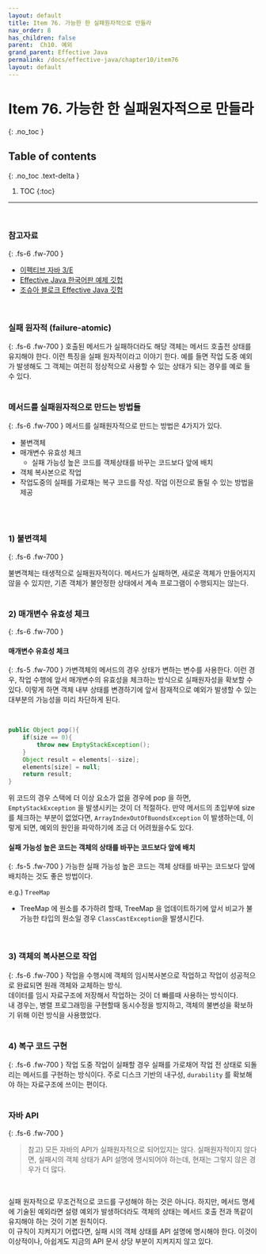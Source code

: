 ```yaml
---
layout: default
title: Item 76. 가능한 한 실패원자적으로 만들라
nav_order: 8
has_children: false
parent:  Ch10. 예외
grand_parent: Effective Java
permalink: /docs/effective-java/chapter10/item76
layout: default
---
```




# Item 76. 가능한 한 실패원자적으로 만들라
{: .no_toc }

## Table of contents
{: .no_toc .text-delta }

1. TOC
{:toc}

---

<br>

### 참고자료
{: .fs-6 .fw-700 }

- [이펙티브 자바 3/E](http://www.yes24.com/Product/Goods/65551284)
- [Effective Java 한국어판 예제 깃헙](https://github.com/WegraLee)
- [조슈아 블로크 Effective Java 깃헙](https://github.com/jbloch/effective-java-3e-source-code/tree/master/src/effectivejava)
  <br>
<br>

### 실패 원자적 (failure-atomic)
{: .fs-6 .fw-700 }
호출된 메서드가 실패하더라도 해당 객체는 메서드 호출전 상태를 유지해야 한다. 이런 특징을 실패 원자적이라고 이야기 한다. 예를 들면 작업 도중 예외가 발생해도 그 객체는 여전히 정상적으로 사용할 수 있는 상태가 되는 경우를 예로 들 수 있다.<br>
<br>

### 메서드를 실패원자적으로 만드는 방법들
{: .fs-6 .fw-700 }
메서드를 실패원자적으로 만드는 방법은 4가지가 있다.

- 불변객체
- 매개변수 유효성 체크
  - 실패 가능성 높은 코드를 객체상태를 바꾸는 코드보다 앞에 배치
- 객체 복사본으로 작업
- 작업도중의 실패를 가로채는 복구 코드를 작성. 작업 이전으로 돌릴 수 있는 방법을 제공
<br>
<br>

### 1\) 불변객체
{: .fs-6 .fw-700 }

불변객체는 태생적으로 실패원자적이다. 메서드가 실패하면, 새로운 객체가 만들어지지 않을 수 있지만, 기존 객체가 불안정한 상태에서 계속 프로그램이 수행되지는 않는다.<br>
<br>

### 2\) 매개변수 유효성 체크
{: .fs-6 .fw-700 }

#### 매개변수 유효성 체크
{: .fs-5 .fw-700 }
가변객체의 메서드의 경우 상태가 변하는 변수를 사용한다. 이런 경우, 작업 수행에 앞서 매개변수의 유효성을 체크하는 방식으로 실패원자성을 확보할 수 있다. 이렇게 하면 객체 내부 상태를 변경하기에 앞서 잠재적으로 예외가 발생할 수 있는 대부분의 가능성을 미리 차단하게 된다. <br>

<br>

```java
public Object pop(){
    if(size == 0){
        throw new EmptyStackException();
    }
    Object result = elements[--size];
    elements[size] = null;
    return result;
}
```

위 코드의 경우 스택에 더 이상 요소가 없을 경우에 pop 을 하면, `EmptyStackException` 을 발생시키는 것이 더 적절하다. 만약 메서드의 초입부에 size를 체크하는 부분이 없었다면, `ArrayIndexOutOfBuondsException` 이 발생하는데, 이렇게 되면, 예외의 원인을 파악하기에 조금 더 어려웠을수도 있다.<br>

#### 실패 가능성 높은 코드는 객체의 상태를 바꾸는 코드보다 앞에 배치
{: .fs-5 .fw-700 }
가능한 실패 가능성 높은 코드는 객체 상태를 바꾸는 코드보다 앞에 배치하는 것도 좋은 방법이다.

e.g.) `TreeMap` <br>

- TreeMap 에 원소를 추가하려 할때, TreeMap 을 업데이트하기에 앞서 비교가 불가능한 타입의 원소일 경우 `ClassCastException`을 발생시킨다.<br>

<br>

### 3\) 객체의 복사본으로 작업
{: .fs-6 .fw-700 }
작업을 수행시에 객체의 임시복사본으로 작업하고 작업이 성공적으로 완료되면 원래 객체와 교체하는 방식.<br>
데이터를 임시 자료구조에 저장해서 작업하는 것이 더 빠를때 사용하는 방식이다. <br>
내 경우는, 병렬 프로그래밍을 구현할때 동시수정을 방지하고, 객체의 불변성을 확보하기 위해 이런 방식을 사용했었다.<br>
<br>

### 4\) 복구 코드 구현
{: .fs-6 .fw-700 }
작업 도중 작업이 실패할 경우 실패를 가로채어 작업 전 상태로 되돌리는 메서드를 구현하는 방식이다. 주로 디스크 기반의 내구성, `durability` 를 확보해야 하는 자료구조에 쓰이는 편이다.<br>
<br>

### 자바 API
{: .fs-6 .fw-700 }

> 참고) 모든 자바의 API가 실패원자적으로 되어있지는 않다. 실패원자적이지 않다면, 실패시의 객체 상태가 API 설명에 명시되어야 하는데, 현재는 그렇지 않은 경우가 더 많다.<br>
<br>

실패 원자적으로 무조건적으로 코드를 구성해야 하는 것은 아니다. 하지만, 메서드 명세에 기술된 예외라면 설령 예외가 발생하더라도 객체의 상태는 메서드 호출 전과 똑같이 유지해야 하는 것이 기본 원칙이다.<br>
이 규칙이 지켜지기 어렵다면, 실패 시의 객체 상태를 API 설명에 명시해야 한다. 이것이 이상적이나, 아쉽게도 지금의 API 문서 상당 부분이 지켜지지 않고 있다.<br>
<br>
